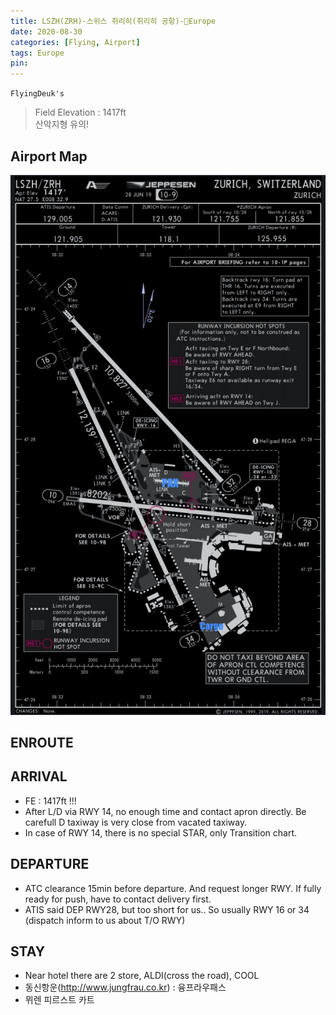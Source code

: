 ```yaml
---
title: LSZH(ZRH)-스위스 취리히(취리히 공항)-Europe
date: 2020-08-30
categories: [Flying, Airport]
tags: Europe
pin:
---
```


`FlyingDeuk's`
>Field Elevation : 1417ft <br>
산악지형 유의!

## Airport Map
![zrh](/img/flying/airport/zrh_ap.jpg)

## ENROUTE


## ARRIVAL
- FE : 1417ft !!!
- After L/D via RWY 14, no enough time and contact apron directly. Be carefull D taxiway is very close from vacated taxiway.
- In case of RWY 14, there is no special STAR, only Transition chart.



## DEPARTURE
- ATC clearance 15min before departure. And request longer RWY. If fully ready for push, have to contact delivery first.
- ATIS said DEP RWY28, but too short for us.. So usually RWY 16 or 34 (dispatch inform to us about T/O RWY)


## STAY
- Near hotel there are 2 store, ALDI(cross the road), COOL
- 동신항운(http://www.jungfrau.co.kr) : 융프라우패스
- 뮈렌 피르스트 카트
